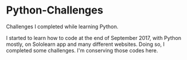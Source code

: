 # Python-Challenges
Challenges I completed while learning Python.

I started to learn how to code at the end of September 2017, with Python mostly, on Sololearn app and many different websites.
Doing so, I completed some challenges.
I'm conserving those codes here.
